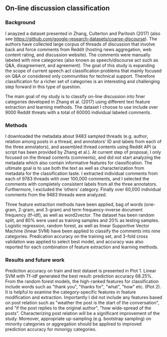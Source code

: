 ## On-line discussion classification
### Background
I anayzed a dataset presented in Zhang, Culterton and Paritosh (2017) (also see https://github.com/google-research-datasets/coarse-discourse).  The authors have collected large corpus of threads of discussion that involve back and force comments from Reddit (hosting news aggregation, web content rating, and discussion website).  The comments were manually labeled with nine categories (also known as speech/discourse act such as Q&A, disagreement, and agreement).   The goal of this study is expanding the scope of current speech act classification problems that mainly focused on Q&A or considered only communities for technical support.  Therefore classification for a richer set of categories is an interesting and challenging step forward in this type of question. 

The main goal of my study is to classify on-line discussion into finer categories developed in Zhang et al. (2017) using different text feature extraction and learning methods.  The dataset I choose to use include over 9000 Reddit threats with a total of 60000 individual labeled comments.  

### Methods
I downloaded the metadata about 9483 sampled threads (e.g. author, relation among posts in a thread, and annotators’ ID and labels from each of the three annotators), and assembled thread contents using Reddit API (a script has been provided by Zhang et al.).  At current step of proposal, I only focused on the thread contents (comments), and did not start analyzing the metadata which also contain informative features for classification.  The ultimate goal is to use both the text as well as characterization from metadata for the classification taste.   I extracted individual comments from each of 9783 threads with over 100,000 comments, and I selected the comments with completely consistent labels from all the three annotators.  Furthermore, I excluded the ‘others’ category.  Finally over 60,000 individual comments from the 9483 threads were analyzed. 
	
Three feature extraction methods have been applied, bag of words (one-gram, 2-gram, and 3-gram) and term frequency-inverse document frequency (tf-idf), as well as word2vector.  The dataset has been random split, and 80% were used as training samples and 20% as testing samples.  Logistic regression, random forest, as well as linear Supportive Vector Machine (linear SVM) have been applied to classify the comments into nine categories.  Predication accuracy on the training set, and 3-fold cross validation was applied to select best model, and accuracy was also reported for each combination of feature extraction and learning methods.  

### Results and future work
Prediction accuracy on train and test dataset is presented in Plot 1.  Linear SVM with Tf-idf generated the best result: prediction accuracy 68.25%.   From the random forest models, the high-ranked features for classification include words such as "thank you", "thanks for", "what", "how" etc. (Plot 2). It is helpful to examine the category-specific features in feature modification and extraction.  Importantly I did not include any features based on post relation such as "weather the post is the start of the conversation", and "if the post replies to the original author", "how wide-spread of the posts".  Characterizing post relation will be a significant improvement of the study.  Moreover, appropriate up-sampling (e.g. bootstrap sampling) on minority categories or aggregation should be applired to improved prediction accuracy for minorigy categories. 
 

